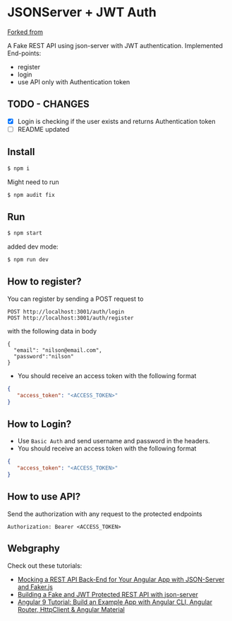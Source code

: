 # JSONServer + JWT Auth
[Forked from](https://github.com/techiediaries/fake-api-jwt-json-server)

A Fake REST API using json-server with JWT authentication. 
Implemented End-points: 
- register
- login
- use API only with Authentication token

## TODO - CHANGES
- [x] Login is checking if the user exists and returns Authentication token
- [ ] README updated

## Install
```bash
$ npm i
```

Might need to run
```bash
$ npm audit fix
```

## Run
```bash
$ npm start
```

added dev mode:

```bash
$ npm run dev
```

## How to register?
You can register by sending a POST request to
```
POST http://localhost:3001/auth/login
POST http://localhost:3001/auth/register
```

with the following data in body
```
{
  "email": "nilson@email.com",
  "password":"nilson"
}
```

- You should receive an access token with the following format 
```json
{
   "access_token": "<ACCESS_TOKEN>"
}
```

## How to Login?
- Use `Basic Auth` and send username and password in the headers. 
- You should receive an access token with the following format 
```json
{
   "access_token": "<ACCESS_TOKEN>"
}
```

## How to use API?
Send the authorization with any request to the protected endpoints

```
Authorization: Bearer <ACCESS_TOKEN>
```

## Webgraphy
Check out these tutorials:
- [Mocking a REST API Back-End for Your Angular App with JSON-Server and Faker.js](https://www.techiediaries.com/angular-mock-backend)
- [Building a Fake and JWT Protected REST API with json-server](https://www.techiediaries.com/fake-api-jwt-json-server)
- [Angular 9 Tutorial: Build an Example App with Angular CLI, Angular Router, HttpClient & Angular Material](https://www.shabang.dev/angular-tutorial-build-an-example-app-with-angular-cli-router-httpclient-and-angular-material/)




